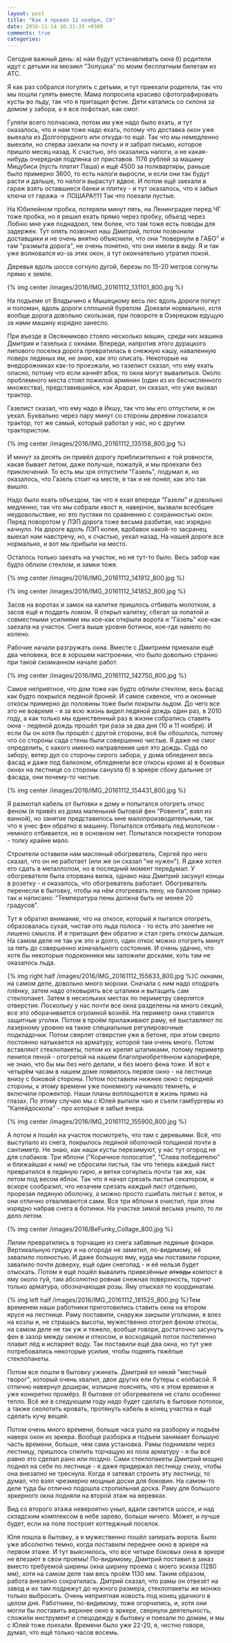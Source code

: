 ```yaml
---
layout: post
title: "Как я провёл 12 ноября, Сб"
date: 2016-11-14 10:31:33 +0300
comments: true
categories: 
---
```

Сегодня важный день: а) нам будут устанавливать окна б) родители идут с детьми на мюзикл "Золушка" по моим бесплатным билетам из АТС.

Я как раз собрался погулять с детьми, и тут приехали родители, так что мы пошли гулять вместе. Мама попросила красиво сфотографировать кусты во льду, так что я притащил фотик. Дети катались со склона за домом у забора, а я все пофоткал, как смог.

Гуляли всего полчасика, потом им уже надо было ехать, и тут оказалось, что и нам тоже надо ехать, потому что доставка окон уже выехала из Долгопрудного или откуда-то ещё. Так что мы немедленно выехали, но сперва заехали на почту и я забрал письмо, которое пришло месяц назад. К счастью, это оказались налоги, а не какая-нибудь очередная подлянка от приставов. 1176 рублей за машину Мицубиси (пусть платит Паша) и ещё 4500 за полквартиры, раньше было примерно 3600, то есть налоги выросли, и если они так будут расти и дальше, то налоги вырастут вдвое. И потом ещё заехали в гараж взять оставшиеся банки и плитку - и тут оказалось, что я забыл ключи от гаража -> ЛОШАРА!!11 Так что поехали пустые.

На Юбилейном пробка, потеряли минут пять, на Ленинградке перед ЧГ тоже пробка, но я решил ехать прямо через пробку, объезд через Лобню мне уже поднадоел, тем более, что там тоже есть поводы для задержек. Тут опять позвонил наш Дмитрий, потом позвонили доставщики и не очень внятно объяснили, что они "повернули в ГАБО" и там "размыта дорога", не очень понятно, что они имели в виду. Я и так уже волновался из-за этих окон, а тут окончательно утратил покой.

Деревья вдоль шоссе согнуло дугой, березы по 15-20 метров согнуты прямо к земле.

{% img center /images/2016/IMG_20161112_131101_800.jpg %}

На подъеме от Владычино к Мышецкому весь лес вдоль дороги погнут и поломан, вдоль дороги сплошной бурелом. Доехали нормально, хотя вообще дорога довольно скользкая, при повороте в Озерецком едущую за нами машину изрядно занесло. 

При въезде  в Овсянниково стояло несколько машин, среди них машина Дмитрия и газелька с окнами. Впереди, напротив этого дурацкого липового поселка дорога превратилась в снежную кашу, наваленную поверх ледяных ям, не знаю, как это описать. Некоторые на внедорожниках как-то проезжали, но газелист сказал, что ему ехать опасно, потому что если качнёт вбок, то окна могут вывалиться. Около проблемного места стоял пожилой армянин (один из их бесчисленного множества), представившийся, как Арарат, он сказал, что уже вызвал трактор.

Газелист сказал, что ему надо в Икшу, так что мы его отпустили, и он уехал. Буквально через пару минут со стороны деревни показался трактор, тот же самый, который работал у нас, но с другим трактористом.

{% img center /images/2016/IMG_20161112_135158_800.jpg %}

И минут за десять он привёл дорогу приблизительно к той ровности, какая бывает летом, даже получше, пожалуй, и мы проехали без приключений. То есть мы зря отпустили "Газель", подумал я, но оказалось, что Газель стоит на месте, я так и не понял, как это так вышло.

Надо было ехать объездом, так что я ехал впереди "Газели" и довольно медленно, так что мы собрали хвост и, наверное, вызвали всеобщее неудовольствие, но это пустяки по сравнению с сохранностью окон. Перед поворотом у ЛЭП дорога тоже весьма разбитая, нас изрядно качнуло. На дороге вдоль ЛЭП колея, вдобавок какой-то засранец выехал нам навстречу, но, к счастью, уехал назад. На нашей дороге все нормально, и вот мы прибыли на место.

Осталось только заехать на участок, но не тут-то было. Весь забор как будто облили стеклом, и замки тоже. 

{% img center /images/2016/IMG_20161112_141912_800.jpg %}

{% img center /images/2016/IMG_20161112_141852_800.jpg %}

Засов на воротах и замок на калитке пришлось отбивать молотком, а засов ещё и поддеть ломом. Я открыл калитку, сбегал за лопатой и совместными усилиями мы кое-как открыли ворота и "Газель" кое-как заехала на участок. Снега выше уровня ботинок, кое-где намело по колено.

Рабочие начали разгружать окна. Вместе с Дмитрием приехали ещё два человека, все в хорошем настроении, что было довольно странно при такой скомканном начале работ.

{% img center /images/2016/IMG_20161112_142750_800.jpg %}

Самое неприятное, что дом тоже как будто облили стеклом, весь фасад как будто покрылся ледяной броней. И самое сквеное, что и оконные откосы примерно до половины тоже были покрыты льдом. До чего все это не вовремя - я за всю жизнь видел ледяной дождь один раз, в 2010 году, а как только мы единственный раз в жизни собрались ставить окна - ледяной дождь прошёл три раза за два дня (10 и 11 ноября). И если бы он хотя бы прошёл с другой стороны, всё бы обошлось, потому что со стороны сада стены были совершенно чистые. Я даже не смог определить, с какого именно направления шел это дождь. Суда по забору, ветер дул со стороны серого забора, у дома обледенел весь фасад и даже под балконом, обледенели все откосы кроме а) в боковых окнах на лестнице со стороны санузла б) в эркере сбоку дальние от фасада, они почему-то чистые.

{% img center /images/2016/IMG_20161112_154431_800.jpg %}

Я размотал кабель от бытовки к дому и попытался отогреть откос феном (я привёз из дома маленький бытовой фен "Ровента", взял из ванной), но занятие представилось мне малопроизводительным, так что я унес фен обратно в машину. Попытался отбивать лед молотком - немного отбивается, но в основном нет. Попытался поскрести топором - толку крайне мало.

Строители оставили нам масляный обогреватель, Сергей про него сказал, что он не работает (или же он сказал "не нужен"). Я даже хотел его сдать в металлолом, но в последний момент передумал. У обогревателя была оторвана вилка, однако наш Дмитрий засунул концы в розетку - и оказалось, что обогреватель работает. Обогреватель перенесли в бытовку, чтобы на нём отогревать пену, на баллоне прямо так и написано: "Температура пены должна быть не менее 20 градусов".

Тут я обратил внимание, что на откосе, который я пытался отогреть, образовалась сухая, чистая ото льда полоса - то есть это занятие не лишено смысла. И я притащил фен обратно и стал греть откосы дальше. На самом деле не так уж это и долго, один откос можно отогреть минут за пять до совершенно изначального состояния. И очень удачно, что хотя бы некоторые подоконники мы заложили досками, хоть там не оказалось льда. 

{% img right half /images/2016/IMG_20161112_155633_800.jpg %}С окнами, на самом деле, довольно много мороки. Сначала с ним надо отодрать плёнку, затем надо отковырять все штапики и вытащить сам стеклопакет. Затем в нескольких местах по периметру сверлятся отверстия. Поскольку у нас почти все окна разделены на много секций, все это оборачивается огромной вознёй. На периметр окна ставятся защитные уголки. Потом в проём прилаживают раму, её выставляют по лазерному уровню на такие специальные регулировочные подкладочки. Потом сверлят отверстия уже в бетоне, при этом сверло постоянно натыкается на арматуру, которой там очень много. Потом вставляют стеклопакеты, потом их крепят штапиками, потому периметр пенится пеной - отогретой на нашем благоприобретённом калорифере, не знаю, что бы мы без него делали, и без моего фена тоже. И вот к четырём часам в нашем доме появилось первое окно - на лестнице внизу с боковой стороны. Потом поставили нижнее окно с передней стороны, к этому времени уже понемногу начинало темнеть, и включили прожектор. Наши планы воплощаются в жизнь прямо на глазах. По этому случаю мы с Юлей выпили чаю и съели гамбургеры из "Калейдоскопа" - про которые я забыл вчера.

{% img center /images/2016/IMG_20161112_155900_800.jpg %}

А потом я пошёл на участок посмотреть, что там с деревьями. Всё, что выступало из снега, покрылось ледяной оболочкой толщиной почти в сантиметр. Не знаю, как наши кусты перезимуют, у нас тут огород не для слабаков. Три яблони ("Коричное полосатое", "Слава победителю" и ближайшая к ним) не сбросили листья, так что теперь каждый лист превратился в ледяную гирю, и ветки согнулись почти так же, как летом под весом яблок. Так что я начал срезать листья секатором, и вскоре сообразил, что незачем срезать каждый лист отдельно, прорезая ледяную оболочку, а можно просто сшибать листья с веток, и они отлично отваливаются сами. Все три яблони я очистил, при этом изрядно набрав снега в ботинки. На участке зимой весьма уныло, то ли дело летом.

{% img center /images/2016/BeFunky_Collage_800.jpg %}

Лилии превратились в торчащие из снега забавные ледяные фонари. Вертикальную грядку я на огороде не заметил, по-видимому, её завалило полностью. И даже большую яму, куда мы поставили горшки, завалило почти доверху, ещё один снегопад - и её нельзя будет отыскать. Потом я ещё пошёл вывалить привезённые ~~отходы~~ компост в яму около туй, там абсолютно ровная снежная поверхность, торчит только арматура, обозначающая розы. Яму отыскал по координатам.

{% img left half /images/2016/IMG_20161112_181525_800.jpg %}Тем временем наши работники приготовились ставить окна на втором ярусе на лестнице. Раму поставили, снаружи закрыли уголками, я влез на козлы и, не страшась высоты, мужественно отогрел феном откосы, на самом деле не так уж и тяжело, вообще говоря, достаточно засунуть фен в зазор между окном и откосом, и восходящий поток постепенно плавит лёд и испаряет воду. Так поставили ещё два окна, но тут уже потребовались некоторые усилия, чтобы поднять тяжёлые стеклопакеты.

Потом все пошли в бытовку ужинать. Дмитрий ел некий "местный творог", который очень хвалил, двое других ели бутеры с колбасой. Я отлично навернул доширак, излишне пояснять, что к этом времени я уже конкретно промёрз. В бытовке от обогревателя не стало особенно тепло. Всё же в следующем году надо будет сделать в бытовке потолок, а также сколотить кровать, протянуть кабель в конец участка и ещё сделать кучу вещей. 

Потом очень много времени, больше часа ушло на разборку и подъём наверх окон из эркера. Вообще разборка и подъем занимает большую часть времени, больше, чем сама установка. Рамы поднимали через лестницу, пришлось спилить торчащую из пола арматуру - я бы всё равно это сделал рано или поздно. Сами стеклопакеты Дмитрий мощно поднял на себе по лестнице - я даже придержал лестницу снизу, чтобы она внезапно не треснула. Когда я затевал строить эту лестницу, то думал, что взял чрезмерно мощные доски для боковин. На самом-то деле туда бы отлично подошла стропильная доска. Раму для большого эркерного окна подняли на второй этаж на веревках.

Вид со второго этажа невероятно уныл, вдали светится шоссе, и над складским комплексом в небе зарево, больше ничего. Может, и лучше будет, если на поле построят коттеджный поселок.

Юля пошла в бытовку, а я мужественно пошёл запирать ворота. Было уже абсолютно темно, когда поставили переднее окно в эркере на первом этаже. И тут выяснилось, что все четыре боковых окна в эркере не влезают в свои проемы! По-видимому, Дмитрий поставил в заказ вместо требуемой ширины окна ширину проема с моего эскиза (1280 мм), хотя на самом деле там весь проём 1130 мм. Таким образом, работа внезапно сократилась. Дмтрий сказал, что рамы он отвезёт на завод и их там подрежут до нужного размера, стеклопакеты же монжо только выбросить. Очень неприятная новость под конец удачного в целом дня. Работники, по-видимому, тоже огорчились, и, хотя они могли бы поставить верхнее окно в эркере, свернули деятельность, сложили инструмент и спецодежду в бытовку и поехали по домам, и мы с Юлей тоже поехали. Времени было уже 22-20, я, честно говоря, думал, что ещё только часов восемь.


